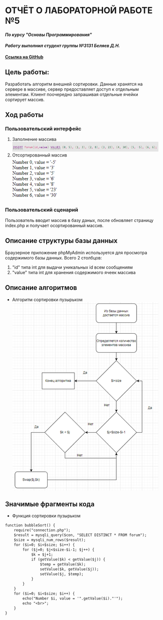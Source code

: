 # ОТЧЁТ О ЛАБОРАТОРНОЙ РАБОТЕ №5
#### *По курсу "Основы Программирования"*
#### *Работу выполнил студент группы №3131 Беляев Д.Н.*
#### [Ссылка на GitHub](https://github.com/FireIceMage/Lab5.git)

## Цель работы:
Разработать алгоритм внешней сортировки. Данные хранятся на сервере в массиве, сервер предоставляет доступ к отдельным элементам. Клиент поочередно запрашивая отдельные ячейки сортирует массив.

## Ход работы
### Пользовательский интерфейс
1. Заполнение массива                        
   ![slide1](pictures/2.png)
2. Отсортированный массив                                             
   ![slide2](pictures/1.png)

### Пользовательский сценарий
Пользователь вводит массив в базу даных, после обновляет страницу index.php и получает осортированный массив.

## Описание структуры базы данных
Браузерное приложение phpMyAdmin используется для просмотра содержимого базы данных. Всего 2 столбцов:
1. "id" типа int для выдачи уникальных id всем сообщениям
2. "value" типа int для хранения содержимого ячеек массива

## Описание алгоритмов
* Алгоритм сортировки пузырьком                                        
![user_alg1](pictures/3.png)

## Значимые фрагменты кода
* Функция сортировки пузырьком
```
function bubbleSort() {
    require("connection.php");
    $result = mysqli_query($con, "SELECT DISTINCT * FROM forum");
    $size = mysqli_num_rows($result);
    for ($i=0; $i<$size; $i++) {
        for ($j=0; $j<$size-$i-1; $j++) {
            $k = $j+1;
            if (getValue($k) < getValue($j)) {
                $temp = getValue($k);
                setValue($k, getValue($j));
                setValue($j, $temp);
            }
        }
    }
    for ($i=0; $i<$size; $i++) {
        echo("Number $i, value = '".getValue($i)."'");
        echo "<br>";
    }
}
```